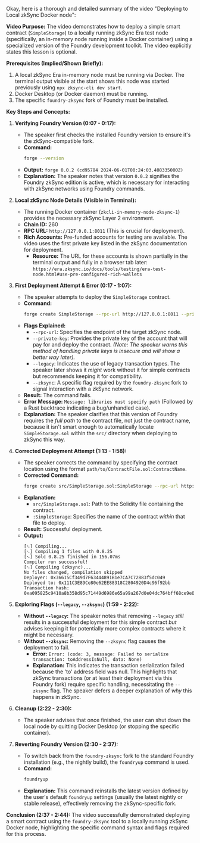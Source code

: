 Okay, here is a thorough and detailed summary of the video "Deploying to Local zkSync Docker node":

**Video Purpose:**
The video demonstrates how to deploy a simple smart contract (`SimpleStorage`) to a locally running zkSync Era test node (specifically, an in-memory node running inside a Docker container) using a specialized version of the Foundry development toolkit. The video explicitly states this lesson is optional.

**Prerequisites (Implied/Shown Briefly):**
1.  A local zkSync Era in-memory node must be running via Docker. The terminal output visible at the start shows this node was started previously using `npx zksync-cli dev start`.
2.  Docker Desktop (or Docker daemon) must be running.
3.  The specific `foundry-zksync` fork of Foundry must be installed.

**Key Steps and Concepts:**

1.  **Verifying Foundry Version (0:07 - 0:17):**
    *   The speaker first checks the installed Foundry version to ensure it's the zkSync-compatible fork.
    *   **Command:**
        ```bash
        forge --version
        ```
    *   **Output:** `forge 0.0.2 (cd95784 2024-06-01T00:24:03.408335000Z)`
    *   **Explanation:** The speaker notes that version `0.0.2` signifies the Foundry zkSync edition is active, which is necessary for interacting with zkSync networks using Foundry commands.

2.  **Local zkSync Node Details (Visible in Terminal):**
    *   The running Docker container (`zkcli-in-memory-node-zksync-1`) provides the necessary zkSync Layer 2 environment.
    *   **Chain ID:** 260
    *   **RPC URL:** `http://127.0.0.1:8011` (This is crucial for deployment).
    *   **Rich Accounts:** Pre-funded accounts for testing are available. The video uses the first private key listed in the zkSync documentation for deployment.
        *   **Resource:** The URL for these accounts is shown partially in the terminal output and fully in a browser tab later: `https://era.zksync.io/docs/tools/testing/era-test-node.html#use-pre-configured-rich-wallets`

3.  **First Deployment Attempt & Error (0:17 - 1:07):**
    *   The speaker attempts to deploy the `SimpleStorage` contract.
    *   **Command:**
        ```bash
        forge create SimpleStorage --rpc-url http://127.0.0.1:8011 --private-key 0x7726827caac94a7f9e1b160f7ea819f172f7b6f9d2a97f992c38edeab82d4110 --legacy --zksync
        ```
    *   **Flags Explained:**
        *   `--rpc-url`: Specifies the endpoint of the target zkSync node.
        *   `--private-key`: Provides the private key of the account that will pay for and deploy the contract. *(Note: The speaker warns this method of handling private keys is insecure and will show a better way later).*
        *   `--legacy`: Indicates the use of legacy transaction types. The speaker later shows it *might* work without it for simple contracts but recommends keeping it for compatibility.
        *   `--zksync`: A specific flag required by the `foundry-zksync` fork to signal interaction with a zkSync network.
    *   **Result:** The command fails.
    *   **Error Message:** `Message: libraries must specify path` (Followed by a Rust backtrace indicating a bug/unhandled case).
    *   **Explanation:** The speaker clarifies that this version of Foundry requires the *full path* to the contract file, not just the contract name, because it isn't smart enough to automatically locate `SimpleStorage.sol` within the `src/` directory when deploying to zkSync this way.

4.  **Corrected Deployment Attempt (1:13 - 1:58):**
    *   The speaker corrects the command by specifying the contract location using the format `path/to/ContractFile.sol:ContractName`.
    *   **Corrected Command:**
        ```bash
        forge create src/SimpleStorage.sol:SimpleStorage --rpc-url http://127.0.0.1:8011 --private-key 0x7726827caac94a7f9e1b160f7ea819f172f7b6f9d2a97f992c38edeab82d4110 --legacy --zksync
        ```
    *   **Explanation:**
        *   `src/SimpleStorage.sol`: Path to the Solidity file containing the contract.
        *   `:SimpleStorage`: Specifies the name of the contract *within* that file to deploy.
    *   **Result:** Successful deployment.
    *   **Output:**
        ```
        [⠢] Compiling...
        [⠢] Compiling 1 files with 0.8.25
        [⠢] Solc 0.8.25 finished in 156.07ms
        Compiler run successful!
        [⠢] Compiling (zksync)...
        No files changed, compilation skipped
        Deployer: 0x36615Cf349d7F63444891B1e7CA7C72883f5dc049
        Deployed to: 0x111C3E89Ce80e62EE88318C2804920D4c96f92bb
        Transaction hash: 0xa095825c9410a8b358d95c71449d6986e65a99a267d0e04dc764bff68ce9e0d6
        ```

5.  **Exploring Flags (`--legacy`, `--zksync`) (1:59 - 2:22):**
    *   **Without `--legacy`:** The speaker notes that removing `--legacy` *still* results in a successful deployment for this simple contract *but* advises keeping it for potentially more complex contracts where it might be necessary.
    *   **Without `--zksync`:** Removing the `--zksync` flag causes the deployment to fail.
        *   **Error:** `Error: (code: 3, message: Failed to serialize transaction: toAddressIsNull, data: None)`
        *   **Explanation:** This indicates the transaction serialization failed because the 'to' address field was null. This highlights that zkSync transactions (or at least their deployment via this Foundry fork) require specific handling, necessitating the `--zksync` flag. The speaker defers a deeper explanation of *why* this happens in zkSync.

6.  **Cleanup (2:22 - 2:30):**
    *   The speaker advises that once finished, the user can shut down the local node by quitting Docker Desktop (or stopping the specific container).

7.  **Reverting Foundry Version (2:30 - 2:37):**
    *   To switch back from the `foundry-zksync` fork to the standard Foundry installation (e.g., the nightly build), the `foundryup` command is used.
    *   **Command:**
        ```bash
        foundryup
        ```
    *   **Explanation:** This command reinstalls the latest version defined by the user's default `foundryup` settings (usually the latest nightly or stable release), effectively removing the zkSync-specific fork.

**Conclusion (2:37 - 2:44):**
The video successfully demonstrated deploying a smart contract using the `foundry-zksync` tool to a locally running zkSync Docker node, highlighting the specific command syntax and flags required for this process.